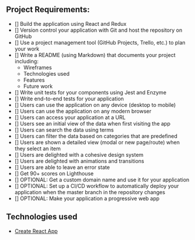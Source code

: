 ## Project Requirements:
- [] Build the application using React and Redux
- [] Version control your application with Git and host the repository on GitHub
- [] Use a project management tool (GitHub Projects, Trello, etc.) to plan your work
- [] Write a README (using Markdown) that documents your project including:
    - Wireframes
    - Technologies used
    - Features
    - Future work
- [] Write unit tests for your components using Jest and Enzyme
- [] Write end-to-end tests for your application
- [] Users can use the application on any device (desktop to mobile)
- [] Users can use the application on any modern browser
- [] Users can access your application at a URL
- [] Users see an initial view of the data when first visiting the app
- [] Users can search the data using terms
- [] Users can filter the data based on categories that are predefined
- [] Users are shown a detailed view (modal or new page/route) when they select an item
- [] Users are delighted with a cohesive design system
- [] Users are delighted with animations and transitions
- [] Users are able to leave an error state
- [] Get 90+ scores on Lighthouse
- [] OPTIONAL: Get a custom domain name and use it for your application
- [] OPTIONAL: Set up a CI/CD workflow to automatically deploy your application when the master branch in the repository changes
- [] OPTIONAL: Make your application a progressive web app

## Technologies used
- [Create React App](https://create-react-app.dev/)